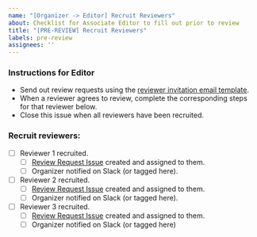 ```yaml
---
name: "[Organizer -> Editor] Recruit Reviewers"
about: Checklist for Associate Editor to fill out prior to review
title: "[PRE-REVIEW] Recruit Reviewers"
labels: pre-review
assignees: ''
---
```


<!--
## DO NOT EDIT THIS FILE OUTSIDE OF THE journalovi/jovi-workflows REPOSITORY
##
## This file is automatically updated in all repositories within the journalovi
## Github organization whenever the version in journalovi/jovi-workflows is
## changed, so any other edits will be overwritten. To update this file, make
## a commit or pull request at https://github.com/journalovi/jovi-workflows
-->

### Instructions for Editor
- Send out review requests using the [reviewer invitation email template](https://docs.google.com/document/d/15ttXvQg7g5JEk2Yzfd9eXSN6oIpc_A61qbuwygthuG0/edit?usp=sharing).
- When a reviewer agrees to review, complete the corresponding steps for that reviewer below.
- Close this issue when all reviewers have been recruited.

### Recruit reviewers:
- [ ] Reviewer 1 recruited.
  - [ ] [Review Request Issue](new?assignees=&labels=pre-review&projects=&template=20_editor_reviewer-write_review.md&title=%5BPRE-REVIEW%5D+Review+Request) created and assigned to them.
  - [ ] Organizer notified on Slack (or tagged here).
- [ ] Reviewer 2 recruited.
  - [ ] [Review Request Issue](new?assignees=&labels=pre-review&projects=&template=20_editor_reviewer-write_review.md&title=%5BPRE-REVIEW%5D+Review+Request) created and assigned to them.
  - [ ] Organizer notified on Slack (or tagged here).
- [ ] Reviewer 3 recruited.
  - [ ] [Review Request Issue](new?assignees=&labels=pre-review&projects=&template=20_editor_reviewer-write_review.md&title=%5BPRE-REVIEW%5D+Review+Request) created and assigned to them.
  - [ ] Organizer notified on Slack (or tagged here)
